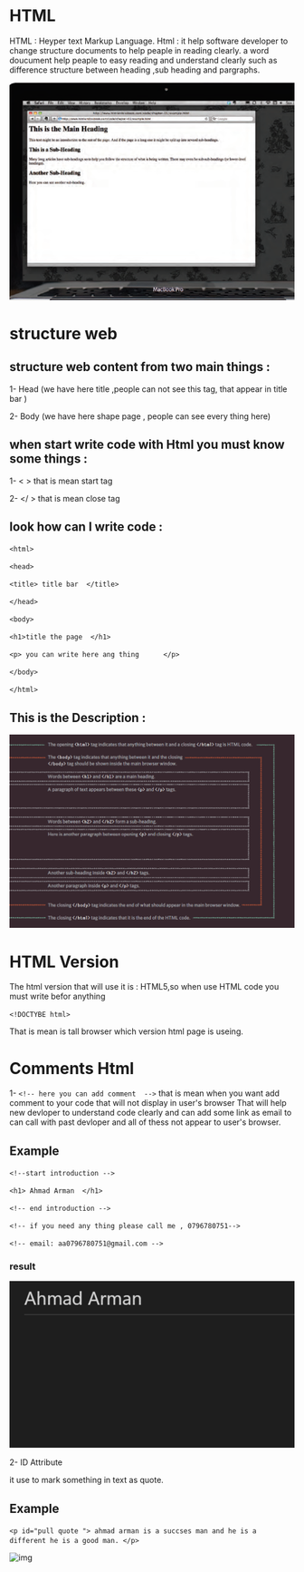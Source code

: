 # HTML 

 HTML : Heyper text Markup Language.  Html : it help software developer to change structure  documents to help peaple in reading clearly. a word doucument help peaple to easy reading and understand clearly such as difference structure between heading ,sub heading and pargraphs. 
 
 ![img](assets/word.png)

# structure web 

## structure web content from two main things : 

  1- Head (we have here title ,people can not see this tag, that appear in title bar )

  2- Body (we have  here shape page , people can  see every thing here)

## when start write code with Html you must know some things : 

  1- <  > that is mean start tag    
  
   2- </  >  that is mean close tag 

## look how can I write code :

 `<html>`

  `<head>`

   `<title> title bar  </title>`

  `</head> `

  `<body> `

   `<h1>title the page  </h1>`

  `<p> you can write here ang thing      </p>`

  `</body>`

 `</html>`

## This is the Description : 
 ![img](assets/html.png)

# HTML Version
 The html version that will use it is : HTML5,so when use HTML code you must write befor anything

  `<!DOCTYBE html>`

 That is  mean is tall browser which version html page is useing. 

# Comments Html  

  1- `<!-- here you can add comment  -->` that is mean when you want add comment to your code that will not display in user's browser 
  That will help  new devloper to understand code clearly and can add some link as email to can call with past devloper and all of thess not appear to user's browser.

  ## Example 

  `<!--start introduction -->`

  `<h1> Ahmad Arman  </h1>`

  `<!-- end introduction -->`
 
  `<!-- if you need any thing please call me , 0796780751-->` 

  `<!-- email: aa0796780751@gmail.com -->`

 ### result 

 ![img](assets/res..png)

 2- ID Attribute 

 it use to  mark something in text as quote.

  ## Example 

 `<p id="pull quote "> ahmad arman is a succses man and he is a different he is a good man. </p>`

 ![img]() 


 








